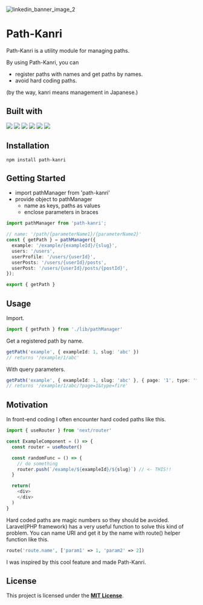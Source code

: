 ![linkedin_banner_image_2](https://user-images.githubusercontent.com/43242050/201691053-6ff17776-77b4-4566-815f-8981b162289a.png)

# Path-Kanri
Path-Kanri is a utility module for managing paths.  

By using Path-Kanri, you can
- register paths with names and get paths by names.
- avoid hard coding paths.

(by the way, kanri means management in Japanese.)

## Built with

![](https://img.shields.io/badge/-TypeScript-3178C6?logo=typescript&logoColor=white)
![](https://img.shields.io/badge/-Node.js-339933?logo=node.js&logoColor=white)
![](https://img.shields.io/badge/-ESLint-4B32C3?logo=eslint&logoColor=white)
![](https://img.shields.io/badge/-GitHub%20Actions-2088FF?logo=githubactions&logoColor=white)
![](https://img.shields.io/badge/-Jest-C21325?logo=jest&logoColor=white)
![](https://img.shields.io/badge/-npm-CB3837?logo=npm&logoColor=white)

## Installation
```
npm install path-kanri
```

## Getting Started
- import pathManager from 'path-kanri'
- provide object to pathManager
	- name as keys, paths as values
	- enclose parameters in braces

```typescript
import pathManager from 'path-kanri';

// name: '/path/{parameterName1}/{parameterName2}'
const { getPath } = pathManager({
  example: '/example/{exampleId}/{slug}',
  users: '/users',
  userProfile: '/users/{userId}',
  userPosts: '/users/{userId}/posts',
  userPost: '/users/{userId}/posts/{postId}',
});

export { getPath }
```

## Usage

Import.
```typescript
import { getPath } from './lib/pathManager'
```

Get a registered path by name.
```typescript
getPath('example', { exampleId: 1, slug: 'abc' })
// returns '/example/1/abc'
```

With query parameters.
```typescript
getPath('example', { exampleId: 1, slug: 'abc' }, { page: '1', type: 'fire' })
// returns '/example/1/abc/?page=1&type=fire'
```

## Motivation
In front-end coding I often encounter hard coded paths like this.
```typescript
import { useRouter } from 'next/router'

const ExampleComponent = () => {
  const router = useRouter()

  const randomFunc = () => {
    // do something
    router.push(`/example/${exampleId}/${slug}`) // <- THIS!!
  }

  return(
    <div>
    </div>
  )
}
```

Hard coded paths are magic numbers so they should be avoided.  
Laravel(PHP framework) has a very useful function to solve this kind of problem. You can name URI and get it by the name with route() helper function like this.
```php
route('route.name', ['param1' => 1, 'param2' => 2])
```
I was inspired by this cool feature and made Path-Kanri.

## License

This project is licensed under the [**MIT License**](https://github.com/koyablue/path-kanri/blob/main/LICENSE).
